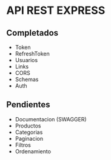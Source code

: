 # API REST EXPRESS

## Completados
 - Token
 - RefreshToken
 - Usuarios
 - Links
 - CORS
 - Schemas
 - Auth

## Pendientes
 - Documentacion (SWAGGER)
 - Productos
 - Categorias
 - Paginacion
 - Filtros
 - Ordenamiento
